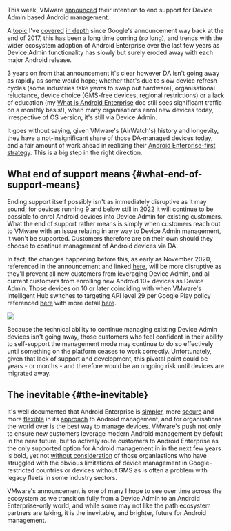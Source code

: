 <!---
title: "VMware announces end of support for Device Admin"
date: "2020-10-01"
categories:
  - "enterprise"
tags:
  - "airwatch"
  - "android"
  - "android-enterprise"
  - "enterprise"
  - "vmware"
--->

This week, VMware [announced](https://kb.vmware.com/s/article/80971?lang=en_US&queryTerm=device+admin) their intention to end support for Device Admin based Android management.

A [topic](/2017/12/google-is-deprecating-device-admin-in-favour-of-android-enterprise/) I've [covered](/docs/enterprise-mobility/android/infobyte-did-you-know-device-admin-deprecation/) [in depth](/docs/enterprise-mobility/android/android-enterprise-vs-device-administrator-legacy-enrolment/) since Google's announcement way back at the end of 2017, this has been a long time coming (_so_ long), and trends with the wider ecosystem adoption of Android Enterprise over the last few years as Device Admin functionality has slowly but surely eroded away with each major Android release.

3 years on from that announcement it's clear however DA isn't going away as rapidly as some would hope; whether that's due to slow device refresh cycles (some industries take _years_ to swap out hardware), organisational reluctance, device choice (GMS-free devices, regional restrictions) or a lack of education (my [What is Android Enterprise](/docs/enterprise-mobility/android/what-is-android-enterprise-and-why-is-it-used/) doc still sees significant traffic on a monthly basis!), when many organisations enrol new devices today, irrespective of OS version, it's still via Device Admin.

It goes without saying, given VMware's (AirWatch's) history and longevity, they have a not-insignificant share of those DA-managed devices today, and a fair amount of work ahead in realising their [Android Enterprise-first strategy](https://blogs.vmware.com/euc/2017/12/android-enterprise-front-center.html). This is a big step in the right direction.

## What end of support means {#what-end-of-support-means}

Ending support itself possibly isn't as immediately disruptive as it may sound; for devices running 9 and below still in 2022 it will continue to be possible to enrol Android devices into Device Admin for existing customers. What the end of support rather means is simply when customers reach out to VMware with an issue relating in any way to Device Admin management, it won't be supported. Customers therefore are on their own should they choose to continue management of Android devices via DA.

In fact, the changes happening before this, as early as November 2020, referenced in the announcement and linked [here](https://kb.vmware.com/s/article/79206?lang=en_US), will be more disruptive as they'll prevent all new customers from leveraging Device Admin, and all current customers from enrolling new Android 10+ devices as Device Admin. Those devices on 10 or later coinciding with when VMware's Intelligent Hub switches to targeting API level 29 per Google Play policy referenced [here](https://developer.android.com/distribute/play-policies) with more detail [here](https://developer.android.com/distribute/best-practices/develop/target-sdk).

![](/wp-content/uploads/2020/09/20200930_180257-1140x495.jpg)

Because the technical ability to continue managing existing Device Admin devices isn't going away, those customers who feel confident in their ability to self-support the management mode may continue to do so effectively until something on the platform ceases to work correctly. Unfortunately, given that lack of support and development, this pivotal point could be years - or months - and therefore would be an ongoing risk until devices are migrated away.

## The inevitable {#the-inevitable}

It's well documented that Android Enterprise is [simpler](/docs/enterprise-mobility/android/what-is-android-enterprise-and-why-is-it-used/), more [secure](/docs/enterprise-mobility/android/gartner-comparison-of-security-controls-for-mobile-devices-2019/) and more [flexible](/docs/enterprise-mobility/android/infobyte-did-you-know-android-enterprise-work-managed-provisioning-methods/) in its [approach](/docs/enterprise-mobility/android/considerations-for-choosing-Android-in-the-enterprise/) to Android management, and for organisations the world over is the best way to manage devices. VMware's push not only to ensure new customers leverage modern Android management by default in the near future, but to actively route customers to Android Enterprise as the only supported option for Android management in in the next few years is bold, yet not [without consideration](/2019/08/vmware-ws1-uem-1908-supports-android-enterprise-enrolments-on-closed-networks-and-aosp-devices/) of those organiastions who have struggled with the obvious limitations of device management in Google-restricted countries or devices without GMS as is often a problem with legacy fleets in some industry sectors.

VMware's announcement is one of many I hope to see over time across the ecosystem as we transition fully from a Device Admin to an Android Enterprise-only world, and while some may not like the path ecosystem partners are taking, it is the inevitable, and brighter, future for Android management.
